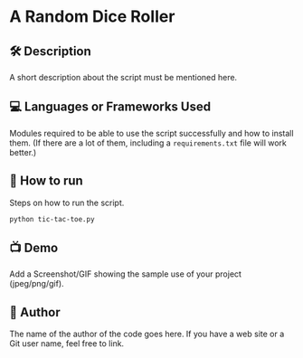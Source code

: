 # A Random Dice Roller

## 🛠️ Description

<!--Remove the below lines and add yours -->

A short description about the script must be mentioned here.

## 💻 Languages or Frameworks Used

<!--Remove the below lines and add yours -->

Modules required to be able to use the script successfully
and how to install them.
(If there are a lot of them, including a `requirements.txt` file will work better.)

## 🌟 How to run

<!--Remove the below lines and add yours -->

Steps on how to run the script.

`python tic-tac-toe.py`

## 📺 Demo

<!--Remove the below lines and add yours -->

Add a Screenshot/GIF showing the sample use of your project (jpeg/png/gif).

## 🤖 Author

<!--Remove the below lines and add yours -->

The name of the author of the code goes here.
If you have a web site or a Git user name, feel free to link.
